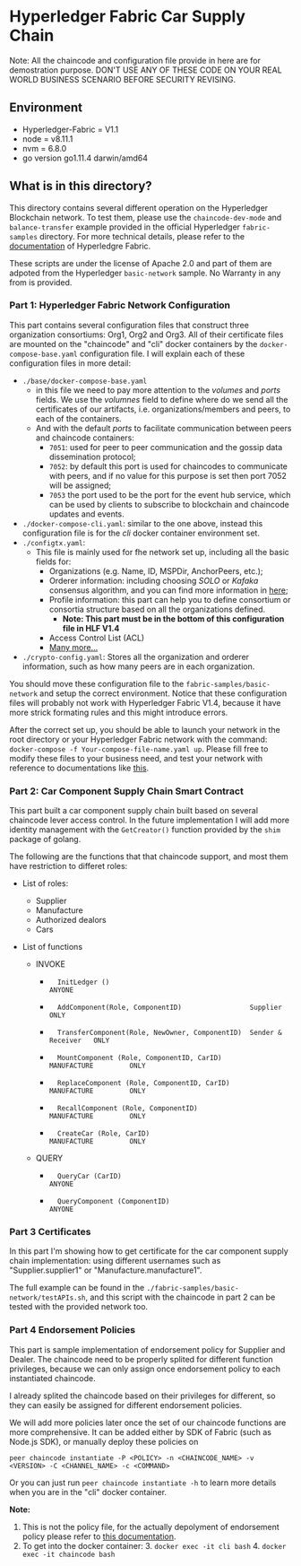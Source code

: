 # Hyperledger Fabric Car Supply Chain

Note: All the chaincode and configuration file provide in here are for demostration purpose. DON'T USE ANY OF THESE CODE ON YOUR REAL WORLD BUSINESS SCENARIO BEFORE SECURITY REVISING.

## Environment

* Hyperledger-Fabric = V1.1
* node	= v8.11.1
* nvm	= 6.8.0
* go version go1.11.4 darwin/amd64

## What is in this directory?

This directory contains several different operation on the Hyperledger Blockchain network. To test them, please use the `chaincode-dev-mode` and `balance-transfer` example provided in the official Hyperledger `fabric-samples` directory. For more technical details, please refer to the [documentation](https://hyperledger-fabric.readthedocs.io/en/release-1.4/chaincode4ade.html) of Hyperledgre Fabric.

These scripts are under the license of Apache 2.0 and part of them are adpoted from the Hyperledger `basic-network` sample. No Warranty in any from is provided.

### Part 1: Hyperledger Fabric Network Configuration

This part contains several configuration files that construct three organization consortiums: Org1, Org2 and Org3. All of their certificate files are mounted on the "chaincode" and "cli" docker containers by the `docker-compose-base.yaml` configuration file. I will explain each of these configuration files in more detail:

* `./base/docker-compose-base.yaml`
	* in this file we need to pay more attention to the *volumes* and *ports* fields. We use the *volumnes* field to define where do we send all the certificates of our artifacts, i.e. organizations/members and peers, to each of the containers.
	* And with the default *ports* to facilitate communication between peers and chaincode containers: 
		* `7051`: used for peer to peer communication and the gossip data dissemination protocol; 
		* `7052`: by default this port is used for chaincodes to communicate with peers, and if no value for this purpose is set then port 7052 will be assigned; 
		* `7053` the port used to be the port for the event hub service, which can be used by clients to subscribe to blockchain and chaincode updates and events.
* `./docker-compose-cli.yaml`: similar to the one above, instead this configuration file is for the *cli* docker container environment set.
* `./configtx.yaml`: 
	* This file is mainly used for fhe network set up, including all the basic fields for:
		* Organizations (e.g. Name, ID, MSPDir, AnchorPeers, etc.);
		* Orderer information: including choosing *SOLO* or *Kafaka* consensus algorithm, and you can find more information in [here](https://hyperledger-fabric.readthedocs.io/en/release-1.1/kafka.html);
		* Profile information: this part can help you to define consortium or consortia structure based on all the organizations defined. 
		   * **Note: This part must be in the bottom of this configuration file in HLF V1.4**
		* Access Control List (ACL)
		* [Many more...](https://hyperledger-fabric.readthedocs.io/en/latest/build_network.html#start-the-network)
* `./crypto-config.yaml`: Stores all the organization and orderer information, such as how many peers are in each organization.

You should move these configuration file to the `fabric-samples/basic-network` and setup the correct environment. Notice that these configuration files will probably not work with Hyperledger Fabric V1.4, because it have more strick formating rules and this might introduce errors.

After the correct set up, you should be able to launch your network in the root directory or your Hyperledger Fabric network with the command: `docker-compose -f Your-compose-file-name.yaml up`. Please fill free to modify these files to your business need, and test your network with reference to documentations like [this](https://hyperledger-fabric.readthedocs.io/en/latest/network/network.html).

### Part 2: Car Component Supply Chain Smart Contract

This part built a car component supply chain built based on several chaincode lever access control. In the future implementation I will add more identity management with the `GetCreator()` function provided by the `shim` package of golang.

The following are the functions that that chaincode support, and most them have restriction to differet roles:

* List of roles:
	* Supplier
	* Manufacture
	* Authorized dealors
	* Cars

* List of functions
	*   INVOKE
		*       InitLedger ()                                                       ANYONE
		*       AddComponent(Role, ComponentID)                 Supplier            ONLY
		*       TransferComponent(Role, NewOwner, ComponentID)  Sender & Receiver   ONLY
		*       MountComponent (Role, ComponentID, CarID)       MANUFACTURE         ONLY
		*       ReplaceComponent (Role, ComponentID, CarID)     MANUFACTURE         ONLY
		*       RecallComponent (Role, ComponentID)             MANUFACTURE         ONLY
		*       CreateCar (Role, CarID)                         MANUFACTURE         ONLY
	*   QUERY
		*       QueryCar (CarID)                                                    ANYONE
		*       QueryComponent (ComponentID)                                        ANYONE

### Part 3 Certificates

In this part I'm showing how to get certificate for the car component supply chain implementation: using different usernames such as "Supplier.supplier1" or "Manufacture.manufacture1".

The full example can be found in the `./fabric-samples/basic-network/testAPIs.sh`, and this script with the chaincode in part 2 can be tested with the provided network too.

### Part 4 Endorsement Policies

This part is sample implementation of endorsement policy for Supplier and Dealer. The chaincode need to be properly splited for different function privileges, because we can only assign once endorsement policy to each instantiated chaincode.

I already splited the chaincode based on their privileges for different, so they can easily be assigned for different endorsement policies.

We will add more policies later once the set of our chaincode functions are more comprehensive. It can be added either by SDK of Fabric (such as Node.js SDK), or manually deploy these policies on 

`peer chaincode instantiate -P <POLICY> -n <CHAINCODE_NAME> -v <VERSION> -C <CHANNEL_NAME> -c <COMMAND>`

Or you can just run `peer chaincode instantiate -h` to learn more details when you are in the "cli" docker container.

**Note:**

1. This is not the policy file, for the actually depolyment of endorsement policy please refer to [this documentation](https://hyperledger-fabric.readthedocs.io/en/latest/endorsement-policies.html).
2. To get into the docker container:
	3. `docker exec -it cli bash`
	4. `docker exec -it chaincode bash`


